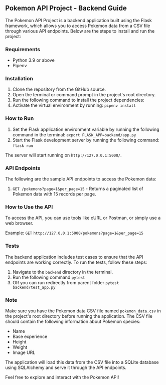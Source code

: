 ## Pokemon API Project - Backend Guide

The Pokemon API Project is a backend application built using the Flask framework, which allows you to access Pokemon data from a CSV file through various API endpoints. Below are the steps to install and run the project:

### Requirements

- Python 3.9 or above
- Pipenv

### Installation

1. Clone the repository from the GitHub source.
2. Open the terminal or command prompt in the project's root directory.
3. Run the following command to install the project dependencies:
4. Activate the virtual environment by running: `pipenv install`


### How to Run

1. Set the Flask application environment variable by running the following command in the terminal: `export FLASK_APP=backend/app.py`
2. Start the Flask development server by running the following command: `flask run`


The server will start running on `http://127.0.0.1:5000/`.

### API Endpoints

The following are the sample API endpoints to access the Pokemon data:

1. `GET /pokemons?page=1&per_page=15` - Returns a paginated list of Pokemon data with 15 records per page.

### How to Use the API

To access the API, you can use tools like cURL or Postman, or simply use a web browser.

Example: `GET` `http://127.0.0.1:5000/pokemons?page=1&per_page=15`

### Tests

The backend application includes test cases to ensure that the API endpoints are working correctly. To run the tests, follow these steps:

1. Navigate to the `backend` directory in the terminal.
2. Run the following command `pytest`
3. OR you can run redirectly from parent folder `pytest backend/test_app.py`


### Note

Make sure you have the Pokemon data CSV file named `pokemon_data.csv` in the project's root directory before running the application. The CSV file should contain the following information about Pokemon species:

- Name
- Base experience
- Height
- Weight
- Image URL

The application will load this data from the CSV file into a SQLite database using SQLAlchemy and serve it through the API endpoints.

Feel free to explore and interact with the Pokemon API!


